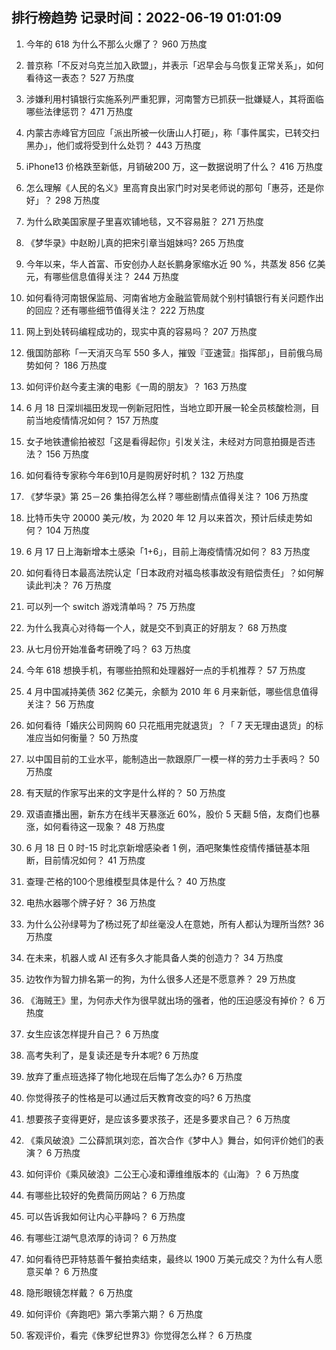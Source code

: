 
## 排行榜趋势 记录时间：2022-06-19 01:01:09
  
  1. 今年的 618 为什么不那么火爆了？ 960 万热度
    
  2. 普京称「不反对乌克兰加入欧盟」，并表示「迟早会与乌恢复正常关系」，如何看待这一表态？ 527 万热度
    
  3. 涉嫌利用村镇银行实施系列严重犯罪，河南警方已抓获一批嫌疑人，其将面临哪些法律惩罚？ 471 万热度
    
  4. 内蒙古赤峰官方回应「派出所被一伙唐山人打砸」，称「事件属实，已转交扫黑办」，他们或将受到什么处罚？ 443 万热度
    
  5. iPhone13 价格跌至新低，月销破200  万，这一数据说明了什么？ 416 万热度
    
  6. 怎么理解《人民的名义》里高育良出家门时对吴老师说的那句「惠芬，还是你好」？ 298 万热度
    
  7. 为什么欧美国家屋子里喜欢铺地毯，又不容易脏？ 271 万热度
    
  8. 《梦华录》中赵盼儿真的把宋引章当姐妹吗? 265 万热度
    
  9. 今年以来，华人首富、币安创办人赵长鹏身家缩水近 90 %，共蒸发 856 亿美元，有哪些信息值得关注？ 244 万热度
    
  10. 如何看待河南银保监局、河南省地方金融监管局就个别村镇银行有关问题作出的回应？还有哪些细节值得关注？ 222 万热度
    
  11. 网上到处转码编程成功的，现实中真的容易吗？ 207 万热度
    
  12. 俄国防部称「一天消灭乌军 550 多人，摧毁『亚速营』指挥部」，目前俄乌局势如何？ 186 万热度
    
  13. 如何评价赵今麦主演的电影《一周的朋友》？ 163 万热度
    
  14. 6 月 18 日深圳福田发现一例新冠阳性，当地立即开展一轮全员核酸检测，目前当地疫情情况如何？ 157 万热度
    
  15. 女子地铁遭偷拍被怼「这是看得起你」引发关注，未经对方同意拍摄是否违法？ 156 万热度
    
  16. 如何看待专家称今年6到10月是购房好时机？ 132 万热度
    
  17. 《梦华录》第 25－26 集拍得怎么样？哪些剧情点值得关注？ 106 万热度
    
  18. 比特币失守 20000 美元/枚，为 2020 年 12 月以来首次，预计后续走势如何？ 104 万热度
    
  19. 6 月 17 日上海新增本土感染「1+6」，目前上海疫情情况如何？ 83 万热度
    
  20. 如何看待日本最高法院认定「日本政府对福岛核事故没有赔偿责任」？如何解读此判决？ 76 万热度
    
  21. 可以列一个 switch 游戏清单吗？ 75 万热度
    
  22. 为什么我真心对待每一个人，就是交不到真正的好朋友？ 68 万热度
    
  23. 从七月份开始准备考研晚了吗？ 63 万热度
    
  24. 今年 618 想换手机，有哪些拍照和处理器好一点的手机推荐？ 57 万热度
    
  25. 4 月中国减持美债 362 亿美元，余额为 2010 年 6 月来新低，哪些信息值得关注？ 56 万热度
    
  26. 如何看待「婚庆公司网购 60 只花瓶用完就退货」？「 7 天无理由退货」的标准应当如何衡量？ 50 万热度
    
  27. 以中国目前的工业水平，能制造出一款跟原厂一模一样的劳力士手表吗？ 50 万热度
    
  28. 有天赋的作家写出来的文字是什么样的？ 50 万热度
    
  29. 双语直播出圈，新东方在线半天暴涨近 60%，股价 5 天翻 5倍，友商们也暴涨，如何看待这一现象？ 48 万热度
    
  30. 6 月 18 日 0 时-15 时北京新增感染者 1 例，酒吧聚集性疫情传播链基本阻断，目前情况如何？ 41 万热度
    
  31. 查理·芒格的100个思维模型具体是什么？ 40 万热度
    
  32. 电热水器哪个牌子好？ 36 万热度
    
  33. 为什么公孙绿萼为了杨过死了却丝毫没人在意她，所有人都认为理所当然? 36 万热度
    
  34. 在未来，机器人或 AI 还有多久才能具备人类的创造力？ 34 万热度
    
  35. 边牧作为智力排名第一的狗，为什么很多人还是不愿意养？ 29 万热度
    
  36. 《海贼王》里，为何赤犬作为很早就出场的强者，他的压迫感没有掉价？ 6 万热度
    
  37. 女生应该怎样提升自己？ 6 万热度
    
  38. 高考失利了，是复读还是专升本呢? 6 万热度
    
  39. 放弃了重点班选择了物化地现在后悔了怎么办? 6 万热度
    
  40. 你觉得孩子的性格是可以通过后天教育改变的吗? 6 万热度
    
  41. 想要孩子变得更好，是应该多要求孩子，还是多要求自己？ 6 万热度
    
  42. 《乘风破浪》二公薛凯琪刘恋，首次合作《梦中人》舞台，如何评价她们的表演？ 6 万热度
    
  43. 如何评价《乘风破浪》二公王心凌和谭维维版本的《山海》？ 6 万热度
    
  44. 有哪些比较好的免费简历网站？ 6 万热度
    
  45. 可以告诉我如何让内心平静吗？ 6 万热度
    
  46. 有哪些江湖气息浓厚的诗词？ 6 万热度
    
  47. 如何看待巴菲特慈善午餐拍卖结束，最终以 1900 万美元成交？为什么有人愿意买单？ 6 万热度
    
  48. 隐形眼镜怎样戴？ 6 万热度
    
  49. 如何评价《奔跑吧》第六季第六期？ 6 万热度
    
  50. 客观评价，看完《侏罗纪世界3》你觉得怎么样？ 6 万热度
    